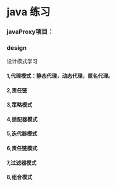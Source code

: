 
# java 练习

### javaProxy项目：

### design
设计模式学习
#### 1,代理模式：静态代理，动态代理，匿名代理。
#### 2,责任链
#### 3,策略模式 
#### 4,适配器模式 
#### 5,迭代器模式
#### 6,责任链模式 
#### 7,过滤器模式 
#### 8,组合模式 



